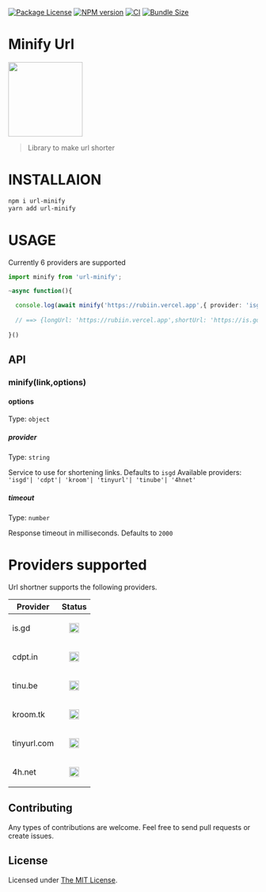  <p float="left">
<a href="https://www.npmjs.com/package/url-minify"><img src="https://img.shields.io/npm/l/url-minify" alt="Package License" /></a>
<a href="https://www.npmjs.com/package/url-minify"><img src="https://badgen.net/npm/v/url-minify" alt="NPM version" /></a>
 <a href="https://www.npmjs.com/package/url-minify"><img src="https://github.com/rubiin/tweeny-weeny/workflows/CI/badge.svg" alt="CI" /></a> 
 <a href="https://www.npmjs.com/package/url-minify"><img src="https://badgen.net/bundlephobia/min/url-minify" alt="Bundle Size" /></a> 

</p>


# Minify Url

<img src="https://i.imgur.com/gbXDQyL.png" height="150">


> Library to make url shorter

# INSTALLAION

```sh
npm i url-minify
yarn add url-minify

```

# USAGE


Currently 6 providers are supported

```ts
import minify from 'url-minify';

~async function(){

  console.log(await minify('https://rubiin.vercel.app',{ provider: 'isgd'}))  
  
  // ==> {longUrl: 'https://rubiin.vercel.app',shortUrl: 'https://is.gd/PTkruq'}
  
}()

```

## API

### minify(link,options)


#### options

Type: `object`

##### provider

Type: `string`

Service to use for shortening links. Defaults to `isgd`
Available providers: `'isgd'| 'cdpt'| 'kroom'| 'tinyurl'| 'tinube'| '4hnet'`

##### timeout

Type: `number`

Response timeout in milliseconds. Defaults to `2000`


# Providers supported

Url shortner supports the following providers.

| Provider | Status |
| -------- | ------ |
| is.gd | <p align="center"><code><img height="20" src="https://i.imgur.com/tG9nb8s.png"> |
| cdpt.in | <p align="center"><code><img height="20" src="https://i.imgur.com/tG9nb8s.png"> |
| tinu.be | <p align="center"><code><img height="20" src="https://i.imgur.com/tG9nb8s.png"> |
| kroom.tk | <p align="center"><code><img height="20" src="https://i.imgur.com/tG9nb8s.png"> |
| tinyurl.com | <p align="center"><code><img height="20" src="https://i.imgur.com/tG9nb8s.png"> |
| 4h.net | <p align="center"><code><img height="20" src="https://i.imgur.com/tG9nb8s.png"> |

## Contributing

Any types of contributions are welcome. Feel free to send pull requests or create issues.

## License

Licensed under [The MIT License](LICENSE).
